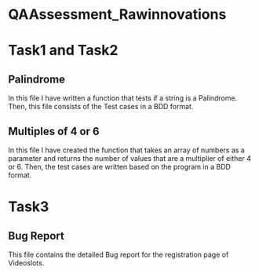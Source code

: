 # QAAssessment_Rawinnovations
# Task1 and Task2
## Palindrome
In this file I have written a function that tests if a string is a Palindrome.
Then, this file consists of the Test cases in a BDD format.
## Multiples of 4 or 6
In this file I have created the function that takes an array of numbers as a parameter and returns the number of values that are a multiplier of either 4 or 6.
Then, the test cases are written based on the program in a BDD format.

# Task3
## Bug Report
This file contains the detailed Bug report for the registration page of Videoslots.
